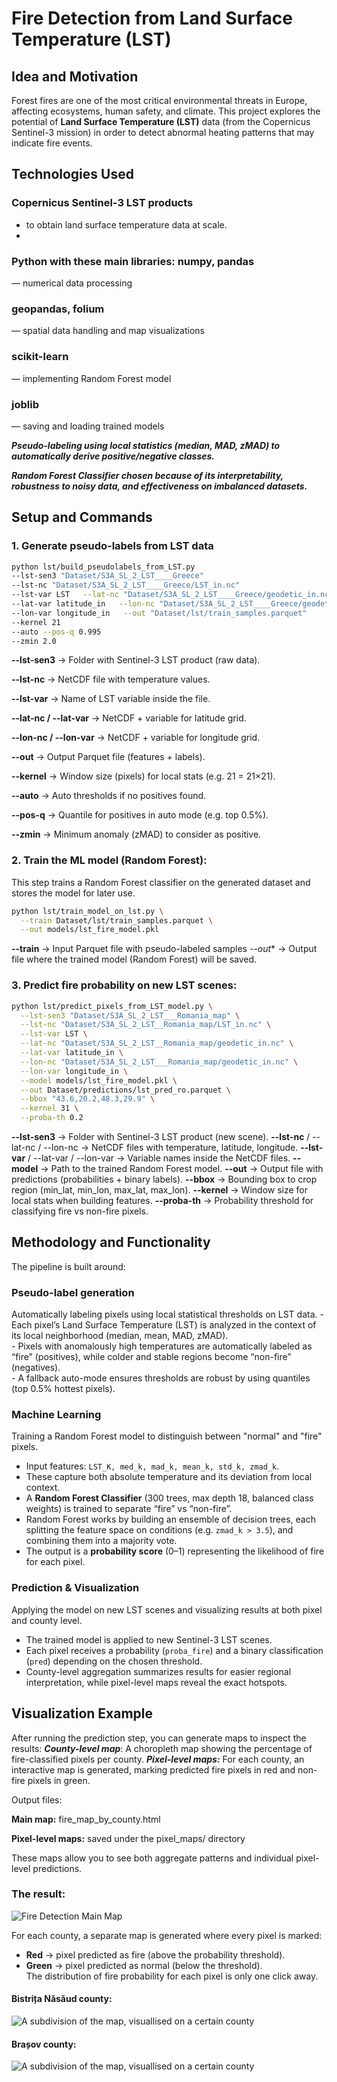 # Fire Detection from Land Surface Temperature (LST)

## Idea and Motivation

Forest fires are one of the most critical environmental threats in Europe, affecting ecosystems, human safety, and climate.
This project explores the potential of **Land Surface Temperature (LST)** data (from the Copernicus Sentinel-3 mission)
in order to detect abnormal heating patterns that may indicate fire events.

## Technologies Used
### Copernicus Sentinel-3 LST products 
  -  to obtain land surface temperature data at scale.
  -  
### Python with these main libraries: numpy, pandas
  — numerical data processing

### geopandas, folium 
  — spatial data handling and map visualizations

### scikit-learn
  — implementing Random Forest model

### joblib
  — saving and loading trained models

***Pseudo-labeling using local statistics (median, MAD, zMAD) to automatically derive positive/negative classes.***

***Random Forest Classifier chosen because of its interpretability, robustness to noisy data, and effectiveness on imbalanced datasets.***

## Setup and Commands

### 1. Generate pseudo-labels from LST data

```bash
python lst/build_pseudolabels_from_LST.py
--lst-sen3 "Dataset/S3A_SL_2_LST____Greece"
--lst-nc "Dataset/S3A_SL_2_LST____Greece/LST_in.nc"
--lst-var LST   --lat-nc "Dataset/S3A_SL_2_LST____Greece/geodetic_in.nc"
--lat-var latitude_in   --lon-nc "Dataset/S3A_SL_2_LST____Greece/geodetic_in.nc"
--lon-var longitude_in   --out "Dataset/lst/train_samples.parquet"
--kernel 21
--auto --pos-q 0.995
--zmin 2.0
```
**--lst-sen3** → Folder with Sentinel-3 LST product (raw data).

**--lst-nc** → NetCDF file with temperature values.

**--lst-var** → Name of LST variable inside the file.

**--lat-nc / --lat-var** → NetCDF + variable for latitude grid.

**--lon-nc / --lon-var** → NetCDF + variable for longitude grid.

**--out** → Output Parquet file (features + labels).

**--kernel** → Window size (pixels) for local stats (e.g. 21 = 21×21).

**--auto** → Auto thresholds if no positives found.

**--pos-q** → Quantile for positives in auto mode (e.g. top 0.5%).

**--zmin** → Minimum anomaly (zMAD) to consider as positive.

### 2. Train the ML model (Random Forest):
This step trains a Random Forest classifier on the generated dataset and stores the model for later use.

```bash
python lst/train_model_on_lst.py \
  --train Dataset/lst/train_samples.parquet \
  --out models/lst_fire_model.pkl
```
**--train** → Input Parquet file with pseudo-labeled samples
*--out** → Output file where the trained model (Random Forest) will be saved.

### 3. Predict fire probability on new LST scenes:

```bash
python lst/predict_pixels_from_LST_model.py \
  --lst-sen3 "Dataset/S3A_SL_2_LST___Romania_map" \
  --lst-nc "Dataset/S3A_SL_2_LST__Romania_map/LST_in.nc" \
  --lst-var LST \
  --lat-nc "Dataset/S3A_SL_2_LST__Romania_map/geodetic_in.nc" \
  --lat-var latitude_in \
  --lon-nc "Dataset/S3A_SL_2_LST___Romania_map/geodetic_in.nc" \
  --lon-var longitude_in \
  --model models/lst_fire_model.pkl \
  --out Dataset/predictions/lst_pred_ro.parquet \
  --bbox "43.6,20.2,48.3,29.9" \
  --kernel 31 \
  --proba-th 0.2
```
**--lst-sen3** → Folder with Sentinel-3 LST product (new scene).
**--lst-nc** / --lat-nc / --lon-nc → NetCDF files with temperature, latitude, longitude.
**--lst-var** / --lat-var / --lon-var → Variable names inside the NetCDF files.
**--model** → Path to the trained Random Forest model.
**--out** → Output file with predictions (probabilities + binary labels).
**--bbox** → Bounding box to crop region (min_lat, min_lon, max_lat, max_lon).
**--kernel** → Window size for local stats when building features.
**--proba-th** → Probability threshold for classifying fire vs non-fire pixels.

## Methodology and Functionality
The pipeline is built around:

### Pseudo-label generation
Automatically labeling pixels using local statistical thresholds on LST data.
    - Each pixel’s Land Surface Temperature (LST) is analyzed in the context of its local neighborhood (median, mean, MAD, zMAD).  
    - Pixels with anomalously high temperatures are automatically labeled as “fire” (positives), while colder and stable regions become “non-fire” (negatives).  
    - A fallback auto-mode ensures thresholds are robust by using quantiles (top 0.5% hottest pixels).
### Machine Learning
Training a Random Forest model to distinguish between "normal" and "fire" pixels.
   - Input features: `LST_K, med_k, mad_k, mean_k, std_k, zmad_k`.  
   - These capture both absolute temperature and its deviation from local context.  
   - A **Random Forest Classifier** (300 trees, max depth 18, balanced class weights) is trained to separate “fire” vs “non-fire”.  
   - Random Forest works by building an ensemble of decision trees, each splitting the feature space on conditions (e.g. `zmad_k > 3.5`), and combining them into a majority vote.  
   - The output is a **probability score** (0–1) representing the likelihood of fire for each pixel.

### Prediction & Visualization
Applying the model on new LST scenes and visualizing results at both pixel and county level.
   - The trained model is applied to new Sentinel-3 LST scenes.  
   - Each pixel receives a probability (`proba_fire`) and a binary classification (`pred`) depending on the chosen threshold.  
   - County-level aggregation summarizes results for easier regional interpretation, while pixel-level maps reveal the exact hotspots.

## Visualization Example

After running the prediction step, you can generate maps to inspect the results:
***County-level map***: A choropleth map showing the percentage of fire-classified pixels per county.
***Pixel-level maps:*** For each county, an interactive map is generated, marking predicted fire pixels in red and non-fire pixels in green.

Output files:

**Main map:** fire_map_by_county.html

**Pixel-level maps:** saved under the pixel_maps/ directory

These maps allow you to see both aggregate patterns and individual pixel-level predictions.

### The result:

![Fire Detection Main Map](docs/main_fire_map_counties.png)

For each county, a separate map is generated where every pixel is marked:
  - **Red** → pixel predicted as fire (above the probability threshold).  
  - **Green** → pixel predicted as normal (below the threshold).  
The distribution of fire probability for each pixel is only one click away.

#### Bistrița Năsăud county:
![A subdivision of the map, visuallised on a certain county](docs/fire_county_1_level.png)

#### Brașov county:
![A subdivision of the map, visuallised on a certain county](docs/fire_county_2_level.png)



